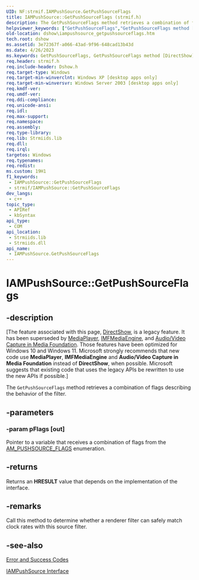 ```yaml
---
UID: NF:strmif.IAMPushSource.GetPushSourceFlags
title: IAMPushSource::GetPushSourceFlags (strmif.h)
description: The GetPushSourceFlags method retrieves a combination of flags describing the behavior of the filter.
helpviewer_keywords: ["GetPushSourceFlags","GetPushSourceFlags method [DirectShow]","GetPushSourceFlags method [DirectShow]","IAMPushSource interface","IAMPushSource interface [DirectShow]","GetPushSourceFlags method","IAMPushSource.GetPushSourceFlags","IAMPushSource::GetPushSourceFlags","IAMPushSourceGetPushSourceFlags","dshow.iampushsource_getpushsourceflags","strmif/IAMPushSource::GetPushSourceFlags"]
old-location: dshow\iampushsource_getpushsourceflags.htm
tech.root: dshow
ms.assetid: 3e72367f-a066-43ad-9f96-648cad13b43d
ms.date: 4/26/2023
ms.keywords: GetPushSourceFlags, GetPushSourceFlags method [DirectShow], GetPushSourceFlags method [DirectShow],IAMPushSource interface, IAMPushSource interface [DirectShow],GetPushSourceFlags method, IAMPushSource.GetPushSourceFlags, IAMPushSource::GetPushSourceFlags, IAMPushSourceGetPushSourceFlags, dshow.iampushsource_getpushsourceflags, strmif/IAMPushSource::GetPushSourceFlags
req.header: strmif.h
req.include-header: Dshow.h
req.target-type: Windows
req.target-min-winverclnt: Windows XP [desktop apps only]
req.target-min-winversvr: Windows Server 2003 [desktop apps only]
req.kmdf-ver: 
req.umdf-ver: 
req.ddi-compliance: 
req.unicode-ansi: 
req.idl: 
req.max-support: 
req.namespace: 
req.assembly: 
req.type-library: 
req.lib: Strmiids.lib
req.dll: 
req.irql: 
targetos: Windows
req.typenames: 
req.redist: 
ms.custom: 19H1
f1_keywords:
 - IAMPushSource::GetPushSourceFlags
 - strmif/IAMPushSource::GetPushSourceFlags
dev_langs:
 - c++
topic_type:
 - APIRef
 - kbSyntax
api_type:
 - COM
api_location:
 - Strmiids.lib
 - Strmiids.dll
api_name:
 - IAMPushSource.GetPushSourceFlags
---
```


# IAMPushSource::GetPushSourceFlags


## -description

\[The feature associated with this page, [DirectShow](/windows/win32/directshow/directshow), is a legacy feature. It has been superseded by [MediaPlayer](/uwp/api/Windows.Media.Playback.MediaPlayer), [IMFMediaEngine](/windows/win32/api/mfmediaengine/nn-mfmediaengine-imfmediaengine), and [Audio/Video Capture in Media Foundation](windows/win32/medfound/audio-video-capture-in-media-foundation). Those features have been optimized for Windows 10 and Windows 11. Microsoft strongly recommends that new code use **MediaPlayer**, **IMFMediaEngine** and **Audio/Video Capture in Media Foundation** instead of **DirectShow**, when possible. Microsoft suggests that existing code that uses the legacy APIs be rewritten to use the new APIs if possible.\]

The <code>GetPushSourceFlags</code> method retrieves a combination of flags describing the behavior of the filter.

## -parameters

### -param pFlags [out]

Pointer to a variable that receives a combination of flags from the <a href="/windows/desktop/api/strmif/ne-strmif-_am_pushsource_flags">AM_PUSHSOURCE_FLAGS</a> enumeration.

## -returns

Returns an <b>HRESULT</b> value that depends on the implementation of the interface.

## -remarks

Call this method to determine whether a renderer filter can safely match clock rates with this source filter.

## -see-also

<a href="/windows/desktop/DirectShow/error-and-success-codes">Error and Success Codes</a>



<a href="/windows/desktop/api/strmif/nn-strmif-iampushsource">IAMPushSource Interface</a>